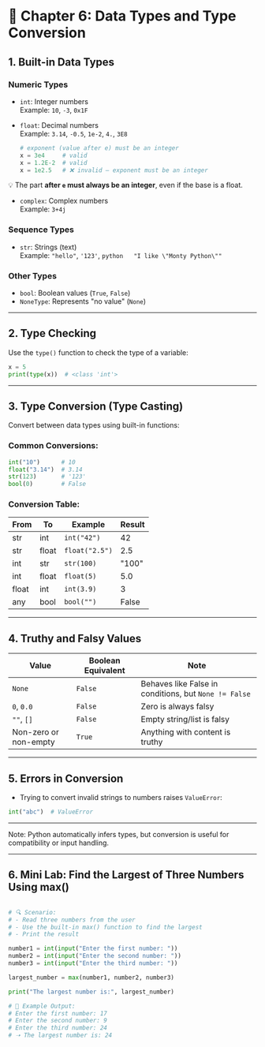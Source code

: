 # 📘 Chapter 6: Data Types and Type Conversion

## 1. Built-in Data Types

### Numeric Types
- `int`: Integer numbers  
  Example: `10`, `-3`, `0x1F`
- `float`: Decimal numbers  
  Example: `3.14`, `-0.5`, `1e-2`, `4.`, `3E8`

  ```python
  # exponent (value after e) must be an integer
  x = 3e4     # valid
  x = 1.2E-2  # valid
  x = 1e2.5   # ❌ invalid – exponent must be an integer
  ```

💡 The part **after `e` must always be an integer**, even if the base is a float.

  
- `complex`: Complex numbers  
  Example: `3+4j`

### Sequence Types
- `str`: Strings (text)  
  Example: `"hello"`, `'123'`, ```python   "I like \"Monty Python\""  ```

### Other Types
- `bool`: Boolean values (`True`, `False`)
- `NoneType`: Represents "no value" (`None`)

---

## 2. Type Checking

Use the `type()` function to check the type of a variable:

```python
x = 5
print(type(x))  # <class 'int'>
```

---

## 3. Type Conversion (Type Casting)

Convert between data types using built-in functions:

### Common Conversions:
```python
int("10")      # 10
float("3.14")  # 3.14
str(123)       # '123'
bool(0)        # False
```

### Conversion Table:
| From   | To        | Example        | Result  |
|--------|-----------|----------------|---------|
| str    | int       | `int("42")`    | 42      |
| str    | float     | `float("2.5")` | 2.5     |
| int    | str       | `str(100)`     | "100"   |
| int    | float     | `float(5)`     | 5.0     |
| float  | int       | `int(3.9)`     | 3       |
| any    | bool      | `bool("")`     | False   |

---

## 4. Truthy and Falsy Values


| Value        | Boolean Equivalent | Note                               |
|--------------|--------------------|------------------------------------|
| `None`       | `False`            | Behaves like False in conditions, but `None != False` |
| `0`, `0.0`   | `False`            | Zero is always falsy               |
| `""`, `[]`   | `False`            | Empty string/list is falsy         |
| Non-zero or non-empty | `True`   | Anything with content is truthy    |


---

## 5. Errors in Conversion

- Trying to convert invalid strings to numbers raises `ValueError`:

```python
int("abc")  # ValueError
```

---

Note: Python automatically infers types, but conversion is useful for compatibility or input handling.


---

## 6. Mini Lab: Find the Largest of Three Numbers Using max()
```python

# 🔍 Scenario:
# - Read three numbers from the user
# - Use the built-in max() function to find the largest
# - Print the result

number1 = int(input("Enter the first number: "))
number2 = int(input("Enter the second number: "))
number3 = int(input("Enter the third number: "))

largest_number = max(number1, number2, number3)

print("The largest number is:", largest_number)

# 🧪 Example Output:
# Enter the first number: 17
# Enter the second number: 9
# Enter the third number: 24
# ➝ The largest number is: 24
```
